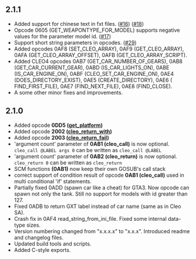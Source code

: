 ## 2.1.1

- Added support for chinese text in fxt files. ([#16](https://github.com/cleolibrary/III.VC.CLEO/issues/16)) ([#18](https://github.com/cleolibrary/III.VC.CLEO/issues/18))
- Opcode 0605 (GET_WEAPONTYPE_FOR_MODEL) supports negative values for the parameter model id. ([#17](https://github.com/cleolibrary/III.VC.CLEO/issues/17))
- Support short string parameters in opcodes. ([#29](https://github.com/cleolibrary/III.VC.CLEO/issues/29))
- Added opcodes 0AF8 (SET_CLEO_ARRAY), 0AF9 (GET_CLEO_ARRAY), 0AFA (GET_CLEO_ARRAY_OFFSET), 0AFB (GET_CLEO_ARRAY_SCRIPT).
- Added CLEO4 opcodes 0AB7 (GET_CAR_NUMBER_OF_GEARS), 0AB8 (GET_CAR_CURRENT_GEAR), 0ABD (IS_CAR_LIGHTS_ON), 0ABE (IS_CAR_ENGINE_ON), 0ABF (CLEO_SET_CAR_ENGINE_ON), 0AE4 (DOES_DIRECTORY_EXIST), 0AE5 (CREATE_DIRECTORY), 0AE6 (
FIND_FIRST_FILE), 0AE7 (FIND_NEXT_FILE), 0AE8 (FIND_CLOSE).
- A some other minor fixes and improvements.

## 2.1.0

- Added opcode **0DD5 ([get_platform](https://library.sannybuilder.com/#/gta3/CLEO/0DD5))**
- Added opcode **2002 ([cleo_return_with](https://library.sannybuilder.com/#/gta3/CLEO/2002))**
- Added opcode **2003 ([cleo_return_fail](https://library.sannybuilder.com/#/gta3/CLEO/2003))**
- 'argument count' parameter of **0AB1 (cleo_call)** is now optional. `cleo_call @LABEL args 0` can be written as `cleo_call @LABEL`
- 'argument count' parameter of **0AB2 (cleo_return)** is now optional. `cleo_return 0` can be written as `cleo_return`
- SCM functions **(0AB1)** now keep their own GOSUB's call stack
- correct support of condition result of opcode **0AB1 (cleo_call)** used in multi conditional 'if' statements.
- Partially fixed 0ADD (spawn car like a cheat) for GTA3. Now opcode can spawn not only the tank. Still no support for models with id greater than 127.
- Fixed 0ADB to return GXT label instead of car name (same as in Cleo SA).
- Crash fix in 0AF4 read_string_from_ini_file. Fixed some internal data-type sizes.
- Version numbering changed from "x.x.x.x" to "x.x.x". Introduced readme and changelog files.
- Updated build tools and scripts.
- Added C-style exports.
